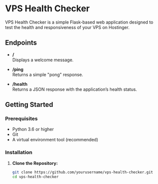 # VPS Health Checker

VPS Health Checker is a simple Flask-based web application designed to test the health and responsiveness of your VPS on Hostinger.

## Endpoints

- **/**  
  Displays a welcome message.

- **/ping**  
  Returns a simple "pong" response.

- **/health**  
  Returns a JSON response with the application’s health status.

## Getting Started

### Prerequisites

- Python 3.6 or higher
- Git
- A virtual environment tool (recommended)

### Installation

1. **Clone the Repository:**

   ```bash
   git clone https://github.com/yourusername/vps-health-checker.git
   cd vps-health-checker
